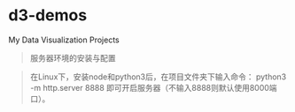 # d3-demos
My Data Visualization Projects



> 服务器环境的安装与配置

> 在Linux下，安装node和python3后，在项目文件夹下输入命令：
python3 -m http.server 8888 即可开启服务器（不输入8888则默认使用8000端口）。
